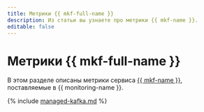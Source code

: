 ```yaml
---
title: Метрики {{ mkf-full-name }}
description: Из статьи вы узнаете про метрики {{ mkf-name }}.
editable: false
---
```


# Метрики {{ mkf-full-name }}

В этом разделе описаны метрики сервиса [{{ mkf-name }}](../../managed-kafka/), поставляемые в {{ monitoring-name }}.

{% include [managed-kafka.md](../../_includes/monitoring/metrics-ref/managed-kafka.md) %}